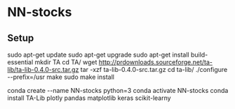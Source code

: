# NN-stocks

## Setup 
sudo apt-get update
sudo apt-get upgrade
sudo apt-get install build-essential
mkdir TA
cd TA/
wget http://prdownloads.sourceforge.net/ta-lib/ta-lib-0.4.0-src.tar.gz
tar -xzf ta-lib-0.4.0-src.tar.gz
cd ta-lib/
./configure --prefix=/usr
make
sudo make install

conda create --name NN-stocks python=3
conda activate NN-stocks
conda install TA-Lib plotly pandas matplotlib keras scikit-learny



